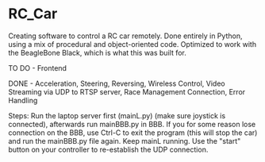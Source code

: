 # RC_Car
Creating software to control a RC car remotely. Done entirely in Python, using a mix of procedural and object-oriented code.
Optimized to work with the BeagleBone Black, which is what this was built for. 

TO DO - Frontend

DONE - Acceleration, Steering, Reversing, Wireless Control, Video Streaming via UDP to RTSP server, Race Management Connection, Error Handling 


Steps:
Run the laptop server first (mainL.py) (make sure joystick is connected), afterwards run mainBBB.py in BBB.
If you for some reason lose connection on the BBB, use Ctrl-C to exit the program (this will stop the car) and run the mainBBB.py file again. Keep mainL running. Use the "start" button on your controller to re-establish the UDP connection. 
